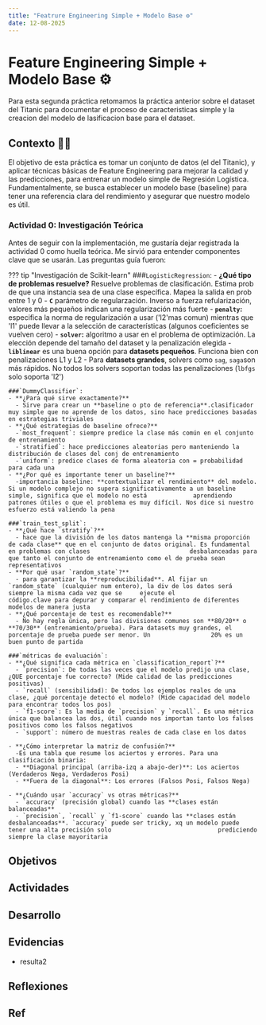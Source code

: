 ```yaml
---
title: "Featrure Engineering Simple + Modelo Base ⚙️"
date: 12-08-2025
---
```


# Feature Engineering Simple + Modelo Base ⚙️

Para esta segunda práctica retomamos la práctica anterior sobre el dataset del Titanic para documentar el proceso de caracteristicas simple y la creacion del modelo de lasificacion base para el dataset. 

## Contexto 🤔💭

El objetivo de esta práctica es tomar un conjunto de datos (el del Titanic), y aplicar técnicas básicas de Feature Engineering para mejorar la calidad y las predicciones, para entrenar un modelo simple de Regresión Logística. Fundamentalmente, se busca establecer un modelo base (baseline) para tener una referencia clara del rendimiento y asegurar que nuestro modelo es útil.

### Actividad 0: Investigación Teórica
Antes de seguir con la implementación, me gustaría dejar registrada la actividad 0 como huella teórica. Me sirvió para entender componentes clave que se usarán. Las preguntas guía fueron:

??? tip "Investigación de Scikit-learn"
    ###`LogisticRegression`:
    - **¿Qué tipo de problemas resuelve?**
        Resuelve problemas de clasificación.  Estima prob de que una instancia sea de una clase específica. Mapea la salida en prob entre 1 y 0
    - **`C`**
        parámetro de regularzación. Inverso a fuerza refularización, valores más pequeños indican una regularización más fuerte
    - **`penalty`:** 
        especifica la norma de regularización a usar ('l2'mas comun) mientras que 'l1' puede llevar a la selección de características (algunos coeficientes se vuelven cero)
    - **`solver`:** 
        algoritmo a usar en el problema de optimización. La elección depende del tamaño del dataset y la penalización elegida
    - **`liblinear`** 
        es una buena opción para **datasets pequeños**. Funciona bien con penalizaciones L1 y L2
    - Para **datasets grandes**, solvers como `sag`, `saga`son más rápidos. No todos los solvers soportan todas las penalizaciones (`lbfgs` solo soporta 'l2')

    ###`DummyClassifier`:
    - **¿Para qué sirve exactamente?**
      - Sirve para crear un **baseline o pto de referencia**.clasificador muy simple que no aprende de los datos, sino hace predicciones basadas en estrategias triviales
    - **¿Qué estrategias de baseline ofrece?**
      -`most_frequent`: siempre predice la clase más común en el conjunto de entrenamiento
      -`stratified`: hace predicciones aleatorias pero manteniendo la distribución de clases del conj de entrenamiento
      -`uniform`: predice clases de forma aleatoria con = probabilidad para cada una
    - **¿Por qué es importante tener un baseline?**
      -importancia baseline: **contextualizar el rendimiento** del modelo. Si un modelo complejo no supera significativamente a un baseline simple, significa que el modelo no está             aprendiendo patrones útiles o que el problema es muy difícil. Nos dice si nuestro esfuerzo está valiendo la pena
          
    ###`train_test_split`:
    - **¿Qué hace `stratify`?**
      - hace que la división de los datos mantenga la **misma proporción de cada clase** que en el conjunto de datos original. Es fundamental en problemas con clases                            desbalanceadas para que tanto el conjunto de entrenamiento como el de prueba sean representativos
    - **Por qué usar `random_state`?**
      - para garantizar la **reproducibilidad**. Al fijar un `random_state` (cualquier num entero), la div de los datos será siempre la misma cada vez que se     ejecute el                     código.clave para depurar y comparar el rendimiento de diferentes modelos de manera justa
    - **¿Qué porcentaje de test es recomendable?**
      - No hay regla única, pero las divisiones comunes son **80/20** o **70/30** (entrenamiento/prueba). Para datasets muy grandes, el porcentaje de prueba puede ser menor. Un                 20% es un buen punto de partida 
        
    ###`métricas de evaluación`:
    - **¿Qué significa cada métrica en `classification_report`?**
      - `precision`: De todas las veces que el modelo predijo una clase, ¿QUE porcentaje fue correcto? (Mide calidad de las predicciones positivas)
      - `recall` (sensibilidad): De todos los ejemplos reales de una clase, ¿qué porcentaje detectó el modelo? (Mide capacidad del modelo para encontrar todos los pos)
      - `f1-score`: Es la media de `precision` y `recall`. Es una métrica única que balancea las dos, útil cuando nos importan tanto los falsos positivos como los falsos negativos
      - `support`: número de muestras reales de cada clase en los datos

    - **¿Cómo interpretar la matriz de confusión?**
      -Es una tabla que resume los aciertos y errores. Para una clasificación binaria:
      - **Diagonal principal (arriba-izq a abajo-der)**: Los aciertos (Verdaderos Nega, Verdaderos Posi)
      - **Fuera de la diagonal**: Los errores (Falsos Posi, Falsos Nega)

    - **¿Cuándo usar `accuracy` vs otras métricas?**
      - `accuracy` (precisión global) cuando las **clases están balanceadas**
      - `precision`, `recall` y `f1-score` cuando las **clases están desbalanceadas**. `accuracy` puede ser tricky, xq un modelo puede tener una alta precisión solo                              prediciendo siempre la clase mayoritaria


## Objetivos 

## Actividades

## Desarrollo

## Evidencias
- resulta2

## Reflexiones

## Ref
